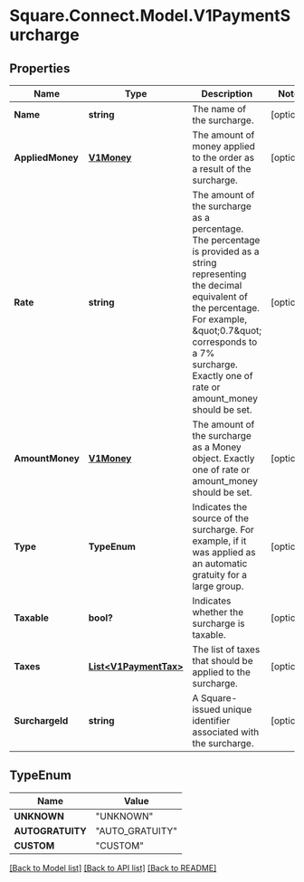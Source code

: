 # Square.Connect.Model.V1PaymentSurcharge
## Properties

Name | Type | Description | Notes
------------ | ------------- | ------------- | -------------
**Name** | **string** | The name of the surcharge. | [optional] 
**AppliedMoney** | [**V1Money**](V1Money.md) | The amount of money applied to the order as a result of the surcharge. | [optional] 
**Rate** | **string** | The amount of the surcharge as a percentage. The percentage is provided as a string representing the decimal equivalent of the percentage. For example, \&quot;0.7\&quot; corresponds to a 7% surcharge. Exactly one of rate or amount_money should be set. | [optional] 
**AmountMoney** | [**V1Money**](V1Money.md) | The amount of the surcharge as a Money object. Exactly one of rate or amount_money should be set. | [optional] 
**Type** | **TypeEnum** | Indicates the source of the surcharge. For example, if it was applied as an automatic gratuity for a large group. | [optional] 
**Taxable** | **bool?** | Indicates whether the surcharge is taxable. | [optional] 
**Taxes** | [**List&lt;V1PaymentTax&gt;**](V1PaymentTax.md) | The list of taxes that should be applied to the surcharge. | [optional] 
**SurchargeId** | **string** | A Square-issued unique identifier associated with the surcharge. | [optional] 


## TypeEnum

Name | Value
------------ | -------------
**UNKNOWN** | "UNKNOWN"
**AUTOGRATUITY** | "AUTO_GRATUITY"
**CUSTOM** | "CUSTOM"



[[Back to Model list]](../README.md#documentation-for-models) [[Back to API list]](../README.md#documentation-for-api-endpoints) [[Back to README]](../README.md)


